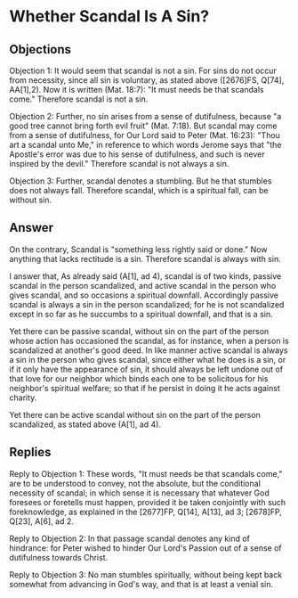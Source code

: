 # Whether Scandal Is A Sin?

## Objections

Objection 1: It would seem that scandal is not a sin. For sins do not occur from necessity, since all sin is voluntary, as stated above ([2676]FS, Q[74], AA[1],2). Now it is written (Mat. 18:7): "It must needs be that scandals come." Therefore scandal is not a sin.

Objection 2: Further, no sin arises from a sense of dutifulness, because "a good tree cannot bring forth evil fruit" (Mat. 7:18). But scandal may come from a sense of dutifulness, for Our Lord said to Peter (Mat. 16:23): "Thou art a scandal unto Me," in reference to which words Jerome says that "the Apostle's error was due to his sense of dutifulness, and such is never inspired by the devil." Therefore scandal is not always a sin.

Objection 3: Further, scandal denotes a stumbling. But he that stumbles does not always fall. Therefore scandal, which is a spiritual fall, can be without sin.

## Answer

On the contrary, Scandal is "something less rightly said or done." Now anything that lacks rectitude is a sin. Therefore scandal is always with sin.

I answer that, As already said (A[1], ad 4), scandal is of two kinds, passive scandal in the person scandalized, and active scandal in the person who gives scandal, and so occasions a spiritual downfall. Accordingly passive scandal is always a sin in the person scandalized; for he is not scandalized except in so far as he succumbs to a spiritual downfall, and that is a sin.

Yet there can be passive scandal, without sin on the part of the person whose action has occasioned the scandal, as for instance, when a person is scandalized at another's good deed. In like manner active scandal is always a sin in the person who gives scandal, since either what he does is a sin, or if it only have the appearance of sin, it should always be left undone out of that love for our neighbor which binds each one to be solicitous for his neighbor's spiritual welfare; so that if he persist in doing it he acts against charity.

Yet there can be active scandal without sin on the part of the person scandalized, as stated above (A[1], ad 4).

## Replies

Reply to Objection 1: These words, "It must needs be that scandals come," are to be understood to convey, not the absolute, but the conditional necessity of scandal; in which sense it is necessary that whatever God foresees or foretells must happen, provided it be taken conjointly with such foreknowledge, as explained in the [2677]FP, Q[14], A[13], ad 3; [2678]FP, Q[23], A[6], ad 2.

Reply to Objection 2: In that passage scandal denotes any kind of hindrance: for Peter wished to hinder Our Lord's Passion out of a sense of dutifulness towards Christ.

Reply to Objection 3: No man stumbles spiritually, without being kept back somewhat from advancing in God's way, and that is at least a venial sin.